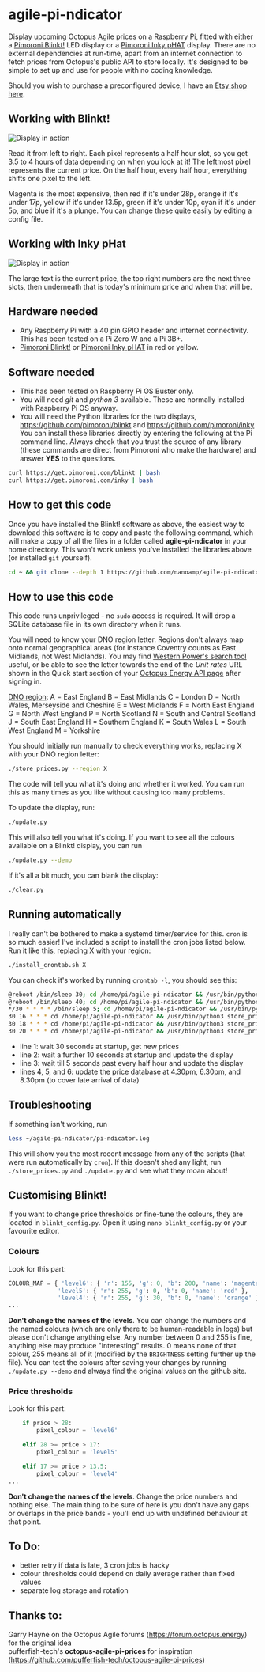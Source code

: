 # agile-pi-ndicator
Display upcoming Octopus Agile prices on a Raspberry Pi, fitted with either a [Pimoroni Blinkt!](https://shop.pimoroni.com/products/blinkt) LED display or a [Pimoroni Inky pHAT](https://shop.pimoroni.com/products/inky-phat) display. There are no external dependencies at run-time, apart from an internet connection to fetch prices from Octopus's public API to store locally. It's designed to be simple to set up and use for people with no coding knowledge.

Should you wish to purchase a preconfigured device, I have an [Etsy shop here](https://www.etsy.com/uk/listing/968401316/octopus-energy-agile-tariff-price).

## Working with Blinkt!

![Display in action](images/blinkt.jpg)

Read it from left to right. Each pixel represents a half hour slot, so you get 3.5 to 4 hours of data depending on when you look at it! The leftmost pixel represents the current price. On the half hour, every half hour, everything shifts one pixel to the left.

Magenta is the most expensive, then red if it's under 28p, orange if it's under 17p, yellow if it's under 13.5p, green if it's under 10p, cyan if it's under 5p, and blue if it's a plunge. You can change these quite easily by editing a config file.

## Working with Inky pHat

![Display in action](images/inky.jpg)

The large text is the current price, the top right numbers are the next three slots, then underneath that is today's minimum price and when that will be.

## Hardware needed

- Any Raspberry Pi with a 40 pin GPIO header and internet connectivity. This has been tested on a Pi Zero W and a Pi 3B+.
- [Pimoroni Blinkt!](https://shop.pimoroni.com/products/blinkt) or [Pimoroni Inky pHAT](https://shop.pimoroni.com/products/inky-phat) in red or yellow.

## Software needed

- This has been tested on Raspberry Pi OS Buster only.
- You will need *git* and *python 3* available. These are normally installed with Raspberry Pi OS anyway.
- You will need the Python libraries for the two displays, https://github.com/pimoroni/blinkt and https://github.com/pimoroni/inky
  You can install these libraries directly by entering the following at the Pi command line. Always check that you trust the source of any library (these commands are direct from Pimoroni who make the hardware) and answer **YES** to the questions.
```sh
curl https://get.pimoroni.com/blinkt | bash
curl https://get.pimoroni.com/inky | bash
```

## How to get this code
Once you have installed the Blinkt! software as above, the easiest way to download this software is to copy and paste the following command, which will make a copy of all the files in a folder called **agile-pi-ndicator** in your home directory. This won't work unless you've installed the libraries above (or installed `git` yourself).

```sh
cd ~ && git clone --depth 1 https://github.com/nanoamp/agile-pi-ndicator.git
```

## How to use this code

This code runs unprivileged - no `sudo` access is required. It will drop a SQLite database file in its own directory when it runs.

You will need to know your DNO region letter. Regions don't always map onto normal geographical areas (for instance Coventry counts as East Midlands, not West Midlands). You may find [Western Power's search tool](https://www.westernpower.co.uk/our-network/distribution-area-search) useful, or be able to see the letter towards the end of the *Unit rates* URL shown in the Quick start section of your [Octopus Energy API page](https://octopus.energy/dashboard/developer/) after signing in.

[DNO region](https://en.wikipedia.org/wiki/Distribution_network_operator):
A = East England
B = East Midlands
C = London
D = North Wales, Merseyside and Cheshire
E = West Midlands
F = North East England
G = North West England
P = North Scotland
N = South and Central Scotland
J = South East England
H = Southern England
K = South Wales
L = South West England
M = Yorkshire

You should initially run manually to check everything works, replacing X with your DNO region letter:
```sh
./store_prices.py --region X
```

The code will tell you what it's doing and whether it worked. You can run this as many times as you like without causing too many problems. 

To update the display, run:

```sh
./update.py
```

This will also tell you what it's doing. If you want to see all the colours available on a Blinkt! display, you can run 

```sh
./update.py --demo
```

If it's all a bit much, you can blank the display:

```sh
./clear.py
```

## Running automatically
I really can't be bothered to make a systemd timer/service for this. `cron` is so much easier!
I've included a script to install the cron jobs listed below. Run it like this, replacing X with your region:
```sh
./install_crontab.sh X
```
You can check it's worked by running `crontab -l`, you should see this:
```sh
@reboot /bin/sleep 30; cd /home/pi/agile-pi-ndicator && /usr/bin/python3 store_prices.py --region X > ./pi-ndicator.log 2>&1
@reboot /bin/sleep 40; cd /home/pi/agile-pi-ndicator && /usr/bin/python3 update_blinkt.py > ./pi-ndicator.log 2>&1
*/30 * * * * /bin/sleep 5; cd /home/pi/agile-pi-ndicator && /usr/bin/python3 update.py > ./pi-ndicator.log 2>&1
30 16 * * * cd /home/pi/agile-pi-ndicator && /usr/bin/python3 store_prices.py --region X > ./pi-ndicator.log 2>&1
30 18 * * * cd /home/pi/agile-pi-ndicator && /usr/bin/python3 store_prices.py --region X > ./pi-ndicator.log 2>&1
30 20 * * * cd /home/pi/agile-pi-ndicator && /usr/bin/python3 store_prices.py --region X > ./pi-ndicator.log 2>&1
```
- line 1: wait 30 seconds at startup, get new prices
- line 2: wait a further 10 seconds at startup and update the display
- line 3: wait till 5 seconds past every half hour and update the display
- lines 4, 5, and 6: update the price database at 4.30pm, 6.30pm, and 8.30pm (to cover late arrival of data)

## Troubleshooting

If something isn't working, run 
```sh
less ~/agile-pi-ndicator/pi-ndicator.log
```
This will show you the most recent message from any of the scripts (that were run automatically by `cron`). If this doesn't shed any light, run `./store_prices.py` and `./update.py` and see what they moan about!

## Customising Blinkt!

If you want to change price thresholds or fine-tune the colours, they are located in `blinkt_config.py`. Open it using `nano blinkt_config.py` or your favourite editor. 

### Colours
Look for this part:
```python
COLOUR_MAP = { 'level6': { 'r': 155, 'g': 0, 'b': 200, 'name': 'magenta' },
              'level5': { 'r': 255, 'g': 0, 'b': 0, 'name': 'red' },
              'level4': { 'r': 255, 'g': 30, 'b': 0, 'name': 'orange' },
...
```
**Don't change the names of the levels**. You can change the numbers and the named colours (which are only there to be human-readable in logs) but please don't change anything else. Any number between 0 and 255 is fine, anything else may produce "interesting" results. 0 means none of that colour, 255 means all of it (modified by the `BRIGHTNESS` setting further up the file). You can test the colours after saving your changes by running `./update.py --demo` and always find the original values on the github site.

### Price thresholds
Look for this part:
```python
    if price > 28:
        pixel_colour = 'level6'

    elif 28 >= price > 17:
        pixel_colour = 'level5'

    elif 17 >= price > 13.5:
        pixel_colour = 'level4'
...
```
**Don't change the names of the levels**. Change the price numbers and nothing else. The main thing to be sure of here is you don't have any gaps or overlaps in the price bands - you'll end up with undefined behaviour at that point.

## To Do:

- better retry if data is late, 3 cron jobs is hacky
- colour thresholds could depend on daily average rather than fixed values
- separate log storage and rotation


## Thanks to:

Garry Hayne on the Octopus Agile forums (https://forum.octopus.energy) for the original idea  
pufferfish-tech's **octopus-agile-pi-prices** for inspiration (https://github.com/pufferfish-tech/octopus-agile-pi-prices)
